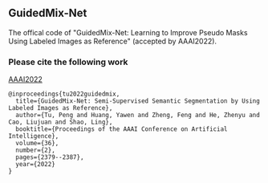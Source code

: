 ## GuidedMix-Net
The offical code of "GuidedMix-Net: Learning to Improve Pseudo Masks Using Labeled Images as Reference" (accepted by AAAI2022).

### Please cite the following work
[AAAI2022](https://ojs.aaai.org/index.php/AAAI/article/view/20137)
```
@inproceedings{tu2022guidedmix,
  title={GuidedMix-Net: Semi-Supervised Semantic Segmentation by Using Labeled Images as Reference},
  author={Tu, Peng and Huang, Yawen and Zheng, Feng and He, Zhenyu and Cao, Liujuan and Shao, Ling},
  booktitle={Proceedings of the AAAI Conference on Artificial Intelligence},
  volume={36},
  number={2},
  pages={2379--2387},
  year={2022}
}
```
